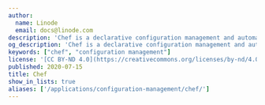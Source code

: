 ```yaml
---
author:
  name: Linode
  email: docs@linode.com
description: 'Chef is a declarative configuration management and automation platform used to translate infrastructure into code which enables better testing and deployments.'
og_description: 'Chef is a declarative configuration management and automation platform used to translate infrastructure into code which enables better testing and deployments.'
keywords: ["chef", "configuration management"]
license: '[CC BY-ND 4.0](https://creativecommons.org/licenses/by-nd/4.0)'
published: 2020-07-15
title: Chef
show_in_lists: true
aliases: ['/applications/configuration-management/chef/']
---
```


